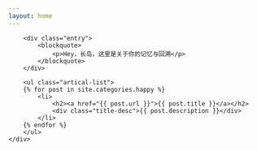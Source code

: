 ```yaml
---
layout: home
---
```


<div class="index-content blog">
    <div class="section">

        <div class="entry">
            <blockquote>
                <p>Hey，长岛，这里是关于你的记忆与回溯</p>
            </blockquote>
        </div>

        <ul class="artical-list">
        {% for post in site.categories.happy %}
            <li>
                <h2><a href="{{ post.url }}">{{ post.title }}</a></h2>
                <div class="title-desc">{{ post.description }}</div>
            </li>
        {% endfor %}
        </ul>
    </div>
</div>
